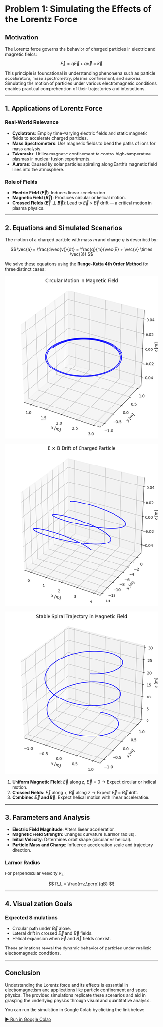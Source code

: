 
# Problem 1: Simulating the Effects of the Lorentz Force

## Motivation

The Lorentz force governs the behavior of charged particles in electric and magnetic fields:

$$
\vec{F} = q \vec{E} + q\vec{v} \times \vec{B}
$$

This principle is foundational in understanding phenomena such as particle accelerators, mass spectrometry, plasma confinement, and auroras. Simulating the motion of particles under various electromagnetic conditions enables practical comprehension of their trajectories and interactions.

---

## 1. Applications of Lorentz Force

### Real-World Relevance

- **Cyclotrons**: Employ time-varying electric fields and static magnetic fields to accelerate charged particles.
- **Mass Spectrometers**: Use magnetic fields to bend the paths of ions for mass analysis.
- **Tokamaks**: Utilize magnetic confinement to control high-temperature plasmas in nuclear fusion experiments.
- **Auroras**: Caused by solar particles spiraling along Earth’s magnetic field lines into the atmosphere.

### Role of Fields

- **Electric Field ($\vec{E}$)**: Induces linear acceleration.
- **Magnetic Field ($\vec{B}$)**: Produces circular or helical motion.
- **Crossed Fields ($\vec{E} \perp \vec{B}$)**: Lead to $\vec{E} \times \vec{B}$ drift — a critical motion in plasma physics.

---

## 2. Equations and Simulated Scenarios

The motion of a charged particle with mass $m$ and charge $q$ is described by:

$$
\vec{a} = \frac{d\vec{v}}{dt} = \frac{q}{m}(\vec{E} + \vec{v} \times \vec{B})
$$

We solve these equations using the **Runge-Kutta 4th Order Method** for three distinct cases:

![alt text](image-1.png)

![alt text](image-2.png)

![alt text](image-3.png)

1. **Uniform Magnetic Field**: $\vec{B}$ along $z$, $\vec{E}=0$ → Expect circular or helical motion.
2. **Crossed Fields**: $\vec{E}$ along $x$, $\vec{B}$ along $z$ → Expect $\vec{E} \times \vec{B}$ drift.
3. **Combined $\vec{E}$ and $\vec{B}$**: Expect helical motion with linear acceleration.

---

## 3. Parameters and Analysis

- **Electric Field Magnitude**: Alters linear acceleration.
- **Magnetic Field Strength**: Changes curvature (Larmor radius).
- **Initial Velocity**: Determines orbit shape (circular vs helical).
- **Particle Mass and Charge**: Influence acceleration scale and trajectory direction.

### Larmor Radius

For perpendicular velocity $v_\perp$:

$$
R_L = \frac{mv_\perp}{qB}
$$

---

## 4. Visualization Goals

### Expected Simulations

- Circular path under $\vec{B}$ alone.
- Lateral drift in crossed $\vec{E}$ and $\vec{B}$ fields.
- Helical expansion when $\vec{E}$ and $\vec{B}$ fields coexist.

These animations reveal the dynamic behavior of particles under realistic electromagnetic conditions.

---

## Conclusion

Understanding the Lorentz force and its effects is essential in electromagnetism and applications like particle confinement and space physics. The provided simulations replicate these scenarios and aid in grasping the underlying physics through visual and quantitative analysis.

You can run the simulation in Google Colab by clicking the link below:

[▶ Run in Google Colab](https://colab.research.google.com/drive/1o9pL5RthJEtk_sVPVrJb_1L1kuMht_uM?usp=sharing)